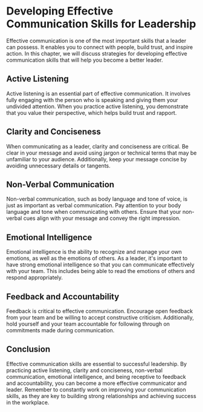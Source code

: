 Developing Effective Communication Skills for Leadership
==================================================================================================================

Effective communication is one of the most important skills that a leader can possess. It enables you to connect with people, build trust, and inspire action. In this chapter, we will discuss strategies for developing effective communication skills that will help you become a better leader.

Active Listening
----------------

Active listening is an essential part of effective communication. It involves fully engaging with the person who is speaking and giving them your undivided attention. When you practice active listening, you demonstrate that you value their perspective, which helps build trust and rapport.

Clarity and Conciseness
-----------------------

When communicating as a leader, clarity and conciseness are critical. Be clear in your message and avoid using jargon or technical terms that may be unfamiliar to your audience. Additionally, keep your message concise by avoiding unnecessary details or tangents.

Non-Verbal Communication
------------------------

Non-verbal communication, such as body language and tone of voice, is just as important as verbal communication. Pay attention to your body language and tone when communicating with others. Ensure that your non-verbal cues align with your message and convey the right impression.

Emotional Intelligence
----------------------

Emotional intelligence is the ability to recognize and manage your own emotions, as well as the emotions of others. As a leader, it's important to have strong emotional intelligence so that you can communicate effectively with your team. This includes being able to read the emotions of others and respond appropriately.

Feedback and Accountability
---------------------------

Feedback is critical to effective communication. Encourage open feedback from your team and be willing to accept constructive criticism. Additionally, hold yourself and your team accountable for following through on commitments made during communication.

Conclusion
----------

Effective communication skills are essential to successful leadership. By practicing active listening, clarity and conciseness, non-verbal communication, emotional intelligence, and being receptive to feedback and accountability, you can become a more effective communicator and leader. Remember to constantly work on improving your communication skills, as they are key to building strong relationships and achieving success in the workplace.
